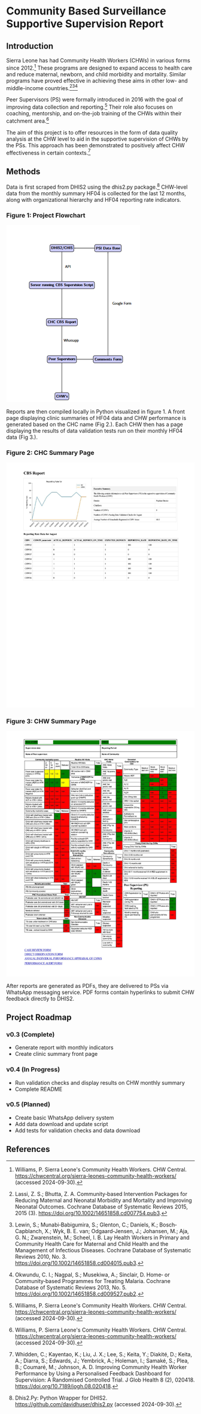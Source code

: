 # Community Based Surveillance Supportive Supervision Report

## Introduction

Sierra Leone has had Community Health Workers (CHWs) in various forms since 2012.[^1] These programs are designed to expand access to health care and reduce maternal, newborn, and child morbidity and mortality. Similar programs have proved effective in achieving these aims in other low- and middle-income countries.[^2][^3][^4]

Peer Supervisors (PS) were formally introduced in 2016 with the goal of improving data collection and reporting.[^1] Their role also focuses on coaching, mentorship, and on-the-job training of the CHWs within their catchment area.[^1]

The aim of this project is to offer resources in the form of data quality analysis at the CHW level to aid in the supportive supervision of CHWs by the PSs. This approach has been demonstrated to positively affect CHW effectiveness in certain contexts.[^5]

## Methods

Data is first scraped from DHIS2 using the dhis2.py package.[^6] CHW-level data from the monthly summary HF04 is collected for the last 12 months, along with organizational hierarchy and HF04 reporting rate indicators.

### Figure 1: Project Flowchart

![Figure 1](./Resources/Screenshot%202024-09-27%20121323.png "Figure 1: Data Pipeline for Project")

Reports are then compiled locally in Python visualized in figure 1. A front page displaying clinic summaries of HF04 data and CHW performance is generated based on the CHC name (Fig 2.). Each CHW then has a page displaying the results of data validation tests run on their monthly HF04 data (Fig 3.).

### Figure 2: CHC Summary Page

![Figure 2](./Resources/Front_Page.jpg "Figure 2: CHC Summary Page")

### Figure 3: CHW Summary Page

![Figure 3](./Resources/CHW_Page.jpg "Figure 3: CHW Summary Page")

After reports are generated as PDFs, they are delivered to PSs via WhatsApp messaging service. PDF forms contain hyperlinks to submit CHW feedback directly to DHIS2.

## Project Roadmap

### v0.3 (Complete)
- Generate report with monthly indicators
- Create clinic summary front page

### v0.4 (In Progress)
- Run validation checks and display results on CHW monthly summary
- Complete README

### v0.5 (Planned)
- Create basic WhatsApp delivery system
- Add data download and update script
- Add tests for validation checks and data download

## References

[^1]: Williams, P. Sierra Leone's Community Health Workers. CHW Central. https://chwcentral.org/sierra-leones-community-health-workers/ (accessed 2024-09-30).

[^2]: Lassi, Z. S.; Bhutta, Z. A. Community‐based Intervention Packages for Reducing Maternal and Neonatal Morbidity and Mortality and Improving Neonatal Outcomes. Cochrane Database of Systematic Reviews 2015, 2015 (3). https://doi.org/10.1002/14651858.cd007754.pub3.

[^3]: Lewin, S.; Munabi‐Babigumira, S.; Glenton, C.; Daniels, K.; Bosch‐Capblanch, X.; Wyk, B. E. van; Odgaard‐Jensen, J.; Johansen, M.; Aja, G. N.; Zwarenstein, M.; Scheel, I. B. Lay Health Workers in Primary and Community Health Care for Maternal and Child Health and the Management of Infectious Diseases. Cochrane Database of Systematic Reviews 2010, No. 3. https://doi.org/10.1002/14651858.cd004015.pub3.

[^4]: Okwundu, C. I.; Nagpal, S.; Musekiwa, A.; Sinclair, D. Home‐ or Community‐based Programmes for Treating Malaria. Cochrane Database of Systematic Reviews 2013, No. 5. https://doi.org/10.1002/14651858.cd009527.pub2.

[^5]: Whidden, C.; Kayentao, K.; Liu, J. X.; Lee, S.; Keita, Y.; Diakité, D.; Keita, A.; Diarra, S.; Edwards, J.; Yembrick, A.; Holeman, I.; Samaké, S.; Plea, B.; Coumaré, M.; Johnson, A. D. Improving Community Health Worker Performance by Using a Personalised Feedback Dashboard for Supervision: A Randomised Controlled Trial. J Glob Health 8 (2), 020418. https://doi.org/10.7189/jogh.08.020418.

[^6]: Dhis2.Py: Python Wrapper for DHIS2. https://github.com/davidhuser/dhis2.py (accessed 2024-09-30).

